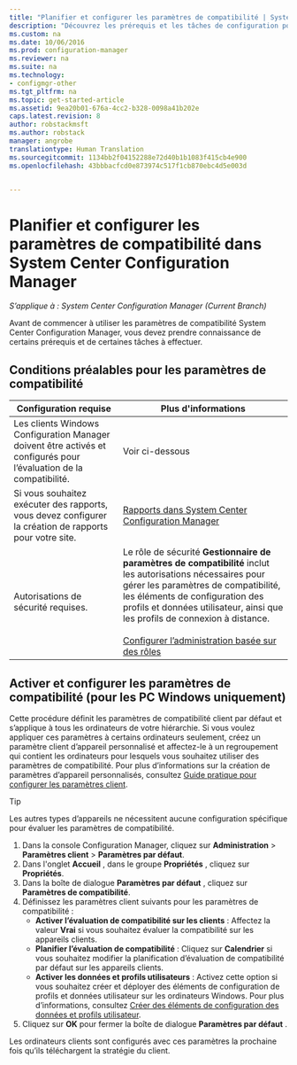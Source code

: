 ```yaml
---
title: "Planifier et configurer les paramètres de compatibilité | System Center Configuration Manager"
description: "Découvrez les prérequis et les tâches de configuration pour l’utilisation des paramètres de compatibilité dans System Center Configuration Manager."
ms.custom: na
ms.date: 10/06/2016
ms.prod: configuration-manager
ms.reviewer: na
ms.suite: na
ms.technology:
- configmgr-other
ms.tgt_pltfrm: na
ms.topic: get-started-article
ms.assetid: 9ea20b01-676a-4cc2-b328-0098a41b202e
caps.latest.revision: 8
author: robstackmsft
ms.author: robstack
manager: angrobe
translationtype: Human Translation
ms.sourcegitcommit: 1134bb2f04152288e72d40b1b1083f415cb4e900
ms.openlocfilehash: 43bbbacfcd0e873974c517f1cb870ebc4d5e003d


---
```

# <a name="plan-for-and-configure-compliance-settings-in-system-center-configuration-manager"></a>Planifier et configurer les paramètres de compatibilité dans System Center Configuration Manager

*S’applique à : System Center Configuration Manager (Current Branch)*

Avant de commencer à utiliser les paramètres de compatibilité System Center Configuration Manager, vous devez prendre connaissance de certains prérequis et de certaines tâches à effectuer.  

## <a name="prerequisites-for-compliance-settings"></a>Conditions préalables pour les paramètres de compatibilité  

|Configuration requise|Plus d'informations|  
|------------------|----------------------|  
|Les clients Windows Configuration Manager doivent être activés et configurés pour l’évaluation de la compatibilité.|Voir ci-dessous|  
|Si vous souhaitez exécuter des rapports, vous devez configurer la création de rapports pour votre site.|[Rapports dans System Center Configuration Manager](../../core/servers/manage/reporting.md)|  
|Autorisations de sécurité requises.|Le rôle de sécurité **Gestionnaire de paramètres de compatibilité** inclut les autorisations nécessaires pour gérer les paramètres de compatibilité, les éléments de configuration des profils et données utilisateur, ainsi que les profils de connexion à distance.<br /><br /> [Configurer l’administration basée sur des rôles](../../core/servers/deploy/configure/configure-role-based-administration.md)|  

##  <a name="enable-and-configure-compliance-settings-for-windows-pcs-only"></a>Activer et configurer les paramètres de compatibilité (pour les PC Windows uniquement)  

Cette procédure définit les paramètres de compatibilité client par défaut et s’applique à tous les ordinateurs de votre hiérarchie. Si vous voulez appliquer ces paramètres à certains ordinateurs seulement, créez un paramètre client d’appareil personnalisé et affectez-le à un regroupement qui contient les ordinateurs pour lesquels vous souhaitez utiliser des paramètres de compatibilité. Pour plus d’informations sur la création de paramètres d’appareil personnalisés, consultez [Guide pratique pour configurer les paramètres client](../../core/clients/deploy/configure-client-settings.md).  

> [!TIP]  
>  Les autres types d’appareils ne nécessitent aucune configuration spécifique pour évaluer les paramètres de compatibilité.  

1.  Dans la console Configuration Manager, cliquez sur **Administration** > **Paramètres client** > **Paramètres par défaut**.  
2.  Dans l'onglet **Accueil** , dans le groupe **Propriétés** , cliquez sur **Propriétés**.  
3.  Dans la boîte de dialogue **Paramètres par défaut** , cliquez sur **Paramètres de compatibilité**.  
4.  Définissez les paramètres client suivants pour les paramètres de compatibilité :
    - **Activer l’évaluation de compatibilité sur les clients** : Affectez la valeur **Vrai** si vous souhaitez évaluer la compatibilité sur les appareils clients.
    - **Planifier l’évaluation de compatibilité** : Cliquez sur **Calendrier** si vous souhaitez modifier la planification d’évaluation de compatibilité par défaut sur les appareils clients.
    - **Activer les données et profils utilisateurs** : Activez cette option si vous souhaitez créer et déployer des éléments de configuration de profils et données utilisateur sur les ordinateurs Windows. Pour plus d’informations, consultez [Créer des éléments de configuration des données et profils utilisateur](/sccm/compliance/deploy-use/create-remote-connection-profiles).
5. Cliquez sur **OK** pour fermer la boîte de dialogue **Paramètres par défaut** .  

Les ordinateurs clients sont configurés avec ces paramètres la prochaine fois qu’ils téléchargent la stratégie du client.  



<!--HONumber=Nov16_HO1-->


